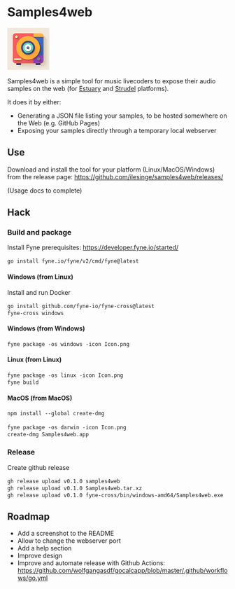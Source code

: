 # Samples4web

![Samples4web logo](https://raw.githubusercontent.com/ilesinge/samples4web/master/Logo.png)

Samples4web is a simple tool for music livecoders to expose their audio samples on the web (for [Estuary](https://github.com/dktr0/estuary) and [Strudel](https://strudel.tidalcycles.org/) platforms).

It does it by either:
- Generating a JSON file listing your samples, to be hosted somewhere on the Web (e.g. GitHub Pages)
- Exposing your samples directly through a temporary local webserver

## Use

Download and install the tool for your platform (Linux/MacOS/Windows) from the release page: https://github.com/ilesinge/samples4web/releases/

(Usage docs to complete)

## Hack

### Build and package

Install Fyne prerequisites: https://developer.fyne.io/started/

    go install fyne.io/fyne/v2/cmd/fyne@latest

#### Windows (from Linux)

Install and run Docker

    go install github.com/fyne-io/fyne-cross@latest
    fyne-cross windows

#### Windows (from Windows)

    fyne package -os windows -icon Icon.png
	

#### Linux (from Linux)

    fyne package -os linux -icon Icon.png
    fyne build

#### MacOS (from MacOS)

    npm install --global create-dmg

    fyne package -os darwin -icon Icon.png
    create-dmg Samples4web.app

### Release

Create github release

    gh release upload v0.1.0 samples4web
    gh release upload v0.1.0 Samples4web.tar.xz
    gh release upload v0.1.0 fyne-cross/bin/windows-amd64/Samples4web.exe

## Roadmap

- Add a screenshot to the README
- Allow to change the webserver port
- Add a help section
- Improve design
- Improve and automate release with Github Actions: https://github.com/wolfgangasdf/gocalcapp/blob/master/.github/workflows/go.yml